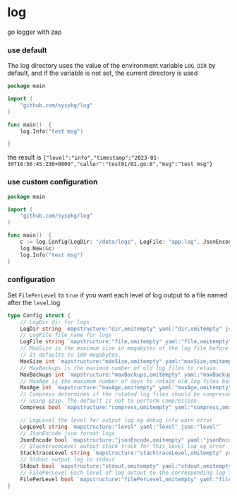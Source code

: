 # log
go logger with zap

### use default 
The log directory uses the value of the environment variable `LOG_DIR` by default, and if the variable is not set, the current directory is used
```go
package main

import (
	"github.com/syspkg/log"
)

func main()  {
	log.Info("test msg")

}
```
the result is `{"level":"info","timestamp":"2023-01-30T16:56:45.230+0800","caller":"test01/01.go:8","msg":"test msg"}`

### use custom configuration
```go
package main

import (
	"github.com/syspkg/log"
)

func main()  {
	c := log.Config{LogDir: "/data/logs", LogFile: "app.log", JsonEncode: true}
	log.New(&c)
	log.Info("test msg")
}
```

### configuration
Set `FilePerLevel` to `true` if you want each level of log output to a file named after the `level`.log
```go
type Config struct {
	// LogDir dir for logs
	LogDir string `mapstructure:"dir,omitempty" yaml:"dir,omitempty" json:"dir,omitempty"`
	// LogFile file name for logs
	LogFile string `mapstructure:"file,omitempty" yaml:"file,omitempty" json:"file,omitempty"`
	// MaxSize is the maximum size in megabytes of the log file before it gets rotated.
	// It defaults to 100 megabytes.
	MaxSize int `mapstructure:"maxSize,omitempty" yaml:"maxSize,omitempty" json:"maxSize,omitempty"`
	// MaxBackups is the maximum number of old log files to retain.
	MaxBackups int `mapstructure:"maxBackups,omitempty" yaml:"maxBackups,omitempty" json:"maxBackups,omitempty"`
	// MaxAge is the maximum number of days to retain old log files based on the timestamp encoded in their filename.
	MaxAge int `mapstructure:"maxAge,omitempty" yaml:"maxAge,omitempty" json:"maxAge,omitempty"`
	// Compress determines if the rotated log files should be compressed
	// using gzip. The default is not to perform compression.
	Compress bool `mapstructure:"compress,omitempty" yaml:"compress,omitempty" json:"compress,omitempty"`

	// LogLevel the level for output log eg debug info warn error
	LogLevel string `mapstructure:"level" yaml:"level" json:"level"`
	// JsonEncode json format logs
	JsonEncode bool `mapstructure:"jsonEncode,omitempty" yaml:"jsonEncode,omitempty" json:"jsonEncode,omitempty"`
	// StacktraceLevel output stack track for this level log eg error
	StacktraceLevel string `mapstructure:"stacktraceLevel,omitempty" yaml:"stacktraceLevel,omitempty" json:"stacktraceLevel,omitempty"`
	// Stdout output log to stdout
	Stdout bool `mapstructure:"stdout,omitempty" yaml:"stdout,omitempty" json:"stdout,omitempty"`
	// FilePerLevel Each level of log output to the corresponding log file. eg debug.log info.log warn.log error.log
	FilePerLevel bool `mapstructure:"filePerLevel,omitempty" yaml:"filePerLevel,omitempty" json:"filePerLevel,omitempty"`
}
```